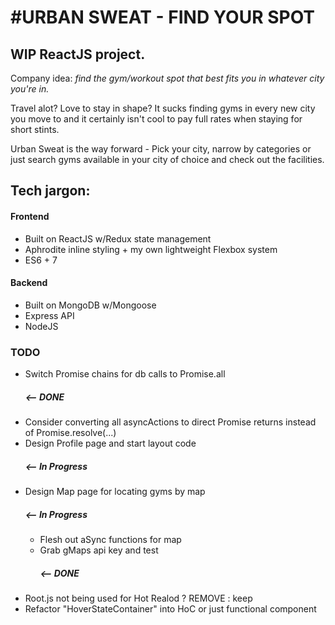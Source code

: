 <h1>#URBAN SWEAT - FIND YOUR SPOT</h1>

<h2>WIP ReactJS project.</h2>

Company idea: <i> find the gym/workout spot that best fits you in whatever city you're in.</i>

Travel alot? Love to stay in shape? It sucks finding gyms in every new city you move to and it certainly isn't cool to pay full rates when staying for short stints.

Urban Sweat is the way forward - Pick your city, narrow by categories or just search gyms available in your city of choice and check out the facilities.

<h2>Tech jargon:</h2>
<h4>Frontend</h4>
<ul>
  <li>Built on ReactJS w/Redux state management</li>
  <li>Aphrodite inline styling + my own lightweight Flexbox system</li>
  <li>ES6 + 7</li>
</ul>
<h4>Backend</h4>
<ul>
  <li>Built on MongoDB w/Mongoose</li>
  <li>Express API</li>
  <li>NodeJS</li>
</ul>


<h3> TODO </h3>
<ul>
<li><p>Switch Promise chains for db calls to Promise.all <h5><-- DONE</h5></p></li>
<li>Consider converting all asyncActions to direct Promise returns instead of Promise.resolve(...)</li>
<li>Design Profile page and start layout code</li><h5><-- In Progress</h5>
<li>Design Map page for locating gyms by map</li><h5><-- In Progress</h5>
  <ul>
    <li>Flesh out aSync functions for map</li>
    <li>Grab gMaps api key and test</li><h5><-- DONE</h5>
  </ul>
  <li>Root.js not being used for Hot Realod ? REMOVE : keep </li>  
  <li>Refactor "HoverStateContainer" into HoC or just functional component</li>  
</ul>
